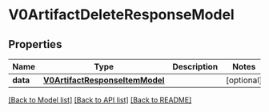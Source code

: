 # V0ArtifactDeleteResponseModel

## Properties
Name | Type | Description | Notes
------------ | ------------- | ------------- | -------------
**data** | [**V0ArtifactResponseItemModel**](V0ArtifactResponseItemModel.md) |  | [optional] 

[[Back to Model list]](../README.md#documentation-for-models) [[Back to API list]](../README.md#documentation-for-api-endpoints) [[Back to README]](../README.md)


